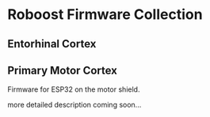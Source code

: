 # Roboost Firmware Collection


## Entorhinal Cortex
## Primary Motor Cortex
Firmware for ESP32 on the motor shield.

more detailed description coming soon...